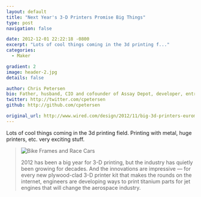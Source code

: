 ```yaml
---
layout: default
title: "Next Year's 3-D Printers Promise Big Things"
type: post
navigation: false

date: 2012-12-01 22:22:18 -0800
excerpt: "Lots of cool things coming in the 3d printing f..."
categories:
  - Maker

gradient: 2
image: header-2.jpg
details: false

author: Chris Petersen
bio: Father, husband, CIO and cofounder of Assay Depot, developer, entrepreneur and technologist.
twitter: http://twitter.com/cpetersen
github: http://github.com/cpetersen

original_url: http://www.wired.com/design/2012/11/big-3d-printers-euromold-2012/?pid=1387&viewall=true
---
```



Lots of cool things coming in the 3d printing field. Printing with metal, huge printers, etc. very exciting stuff. 

 >   ![Bike Frames and Race Cars](/attachments/0448414f74f28bddffb4612b7101d37e/image.png)  
 > 
 >  2012 has been a big year for 3-D printing, but the industry has quietly been growing for decades. And the innovations are impressive — for every new plywood-clad 3-D printer kit that makes the rounds on the internet, engineers are developing ways to print titanium parts for jet engines that will change the aerospace industry. 

